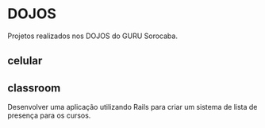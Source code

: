 # DOJOS

Projetos realizados nos DOJOS do GURU Sorocaba.

## celular


## classroom

Desenvolver uma aplicação utilizando Rails para criar um sistema de lista de presença para os cursos.